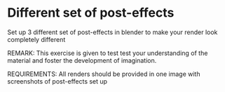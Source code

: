 # Different set of post-effects
Set up 3 different set of post-effects in blender to make your render look completely different

REMARK: This exercise is given to test test your understanding of the material and foster the development of imagination.

REQUIREMENTS: All renders should be provided in one image with screenshots of post-effects set up

